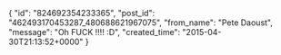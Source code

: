  {
   "id": "824692354233365",
   "post_id": "462493170453287_480688621967075",
   "from_name": "Pete Daoust",
   "message": "Oh FUCK !!!! :D",
   "created_time": "2015-04-30T21:13:52+0000"
 }
